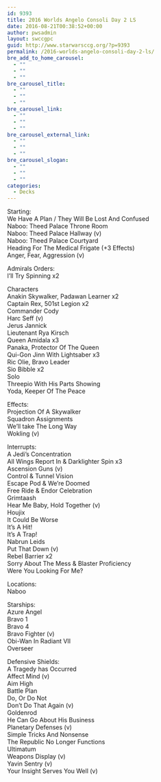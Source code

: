 ```yaml
---
id: 9393
title: 2016 Worlds Angelo Consoli Day 2 LS
date: 2016-08-21T00:38:52+00:00
author: pwsadmin
layout: swccgpc
guid: http://www.starwarsccg.org/?p=9393
permalink: /2016-worlds-angelo-consoli-day-2-ls/
bre_add_to_home_carousel:
  - ""
  - ""
  - ""
bre_carousel_title:
  - ""
  - ""
  - ""
bre_carousel_link:
  - ""
  - ""
  - ""
bre_carousel_external_link:
  - ""
  - ""
  - ""
bre_carousel_slogan:
  - ""
  - ""
  - ""
categories:
  - Decks
---
```

Starting:  
We Have A Plan / They Will Be Lost And Confused  
Naboo: Theed Palace Throne Room  
Naboo: Theed Palace Hallway (v)  
Naboo: Theed Palace Courtyard  
Heading For The Medical Frigate (+3 Effects)  
Anger, Fear, Aggression (v)

Admirals Orders:  
I’ll Try Spinning x2

Characters  
Anakin Skywalker, Padawan Learner x2  
Captain Rex, 501st Legion x2  
Commander Cody  
Harc Seff (v)  
Jerus Jannick  
Lieutenant Rya Kirsch  
Queen Amidala x3  
Panaka, Protector Of The Queen  
Qui-Gon Jinn With Lightsaber x3  
Ric Olie, Bravo Leader  
Sio Bibble x2  
Solo  
Threepio With His Parts Showing  
Yoda, Keeper Of The Peace

Effects:  
Projection Of A Skywalker  
Squadron Assignments  
We’ll take The Long Way  
Wokling (v)

Interrupts:  
A Jedi’s Concentration  
All Wings Report In & Darklighter Spin x3  
Ascension Guns (v)  
Control & Tunnel Vision  
Escape Pod & We&#8217;re Doomed  
Free Ride & Endor Celebration  
Grimtaash  
Hear Me Baby, Hold Together (v)  
Houjix  
It Could Be Worse  
It’s A Hit!  
It’s A Trap!  
Nabrun Leids  
Put That Down (v)  
Rebel Barrier x2  
Sorry About The Mess & Blaster Proficiency  
Were You Looking For Me?

Locations:  
Naboo

Starships:  
Azure Angel  
Bravo 1  
Bravo 4  
Bravo Fighter (v)  
Obi-Wan In Radiant VII  
Overseer

Defensive Shields:  
A Tragedy has Occurred  
Affect Mind (v)  
Aim High  
Battle Plan  
Do, Or Do Not  
Don’t Do That Again (v)  
Goldenrod  
He Can Go About His Business  
Planetary Defenses (v)  
Simple Tricks And Nonsense  
The Republic No Longer Functions  
Ultimatum  
Weapons Display (v)  
Yavin Sentry (v)  
Your Insight Serves You Well (v)